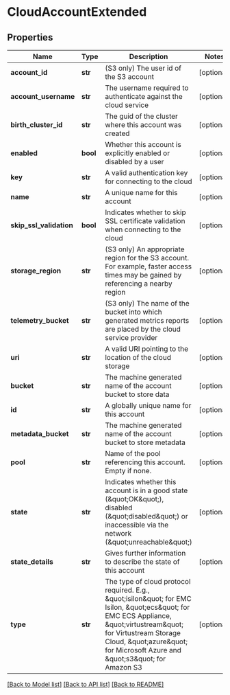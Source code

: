 # CloudAccountExtended

## Properties
Name | Type | Description | Notes
------------ | ------------- | ------------- | -------------
**account_id** | **str** | (S3 only) The user id of the S3 account | [optional] 
**account_username** | **str** | The username required to authenticate against the cloud service | [optional] 
**birth_cluster_id** | **str** | The guid of the cluster where this account was created | [optional] 
**enabled** | **bool** | Whether this account is explicitly enabled or disabled by a user | [optional] 
**key** | **str** | A valid authentication key for connecting to the cloud | [optional] 
**name** | **str** | A unique name for this account | [optional] 
**skip_ssl_validation** | **bool** | Indicates whether to skip SSL certificate validation when connecting to the cloud | [optional] 
**storage_region** | **str** | (S3 only) An appropriate region for the S3 account.  For example, faster access times may be gained by referencing a nearby region | [optional] 
**telemetry_bucket** | **str** | (S3 only) The name of the bucket into which generated metrics reports are placed by the cloud service provider | [optional] 
**uri** | **str** | A valid URI pointing to the location of the cloud storage | [optional] 
**bucket** | **str** | The machine generated name of the account bucket to store data | [optional] 
**id** | **str** | A globally unique name for this account | [optional] 
**metadata_bucket** | **str** | The machine generated name of the account bucket to store metadata | [optional] 
**pool** | **str** | Name of the pool referencing this account.  Empty if none. | [optional] 
**state** | **str** | Indicates whether this account is in a good state (\&quot;OK\&quot;), disabled (\&quot;disabled\&quot;) or inaccessible via the network (\&quot;unreachable\&quot;) | [optional] 
**state_details** | **str** | Gives further information to describe the state of this account | [optional] 
**type** | **str** | The type of cloud protocol required.  E.g., \&quot;isilon\&quot; for EMC Isilon, \&quot;ecs\&quot; for EMC ECS Appliance, \&quot;virtustream\&quot; for Virtustream Storage Cloud, \&quot;azure\&quot; for Microsoft Azure and \&quot;s3\&quot; for Amazon S3 | [optional] 

[[Back to Model list]](../README.md#documentation-for-models) [[Back to API list]](../README.md#documentation-for-api-endpoints) [[Back to README]](../README.md)


